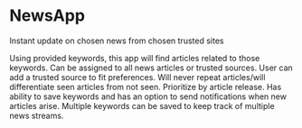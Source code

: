 # NewsApp
Instant update on chosen news from chosen trusted sites

Using provided keywords, this app will find articles related to those keywords.
Can be assigned to all news articles or trusted sources.
User can add a trusted source to fit preferences.
Will never repeat articles/will differentiate seen articles from not seen.
Prioritize by article release. 
Has ability to save keywords and has an option to send notifications when new articles arise.
Multiple keywords can be saved to keep track of multiple news streams.
